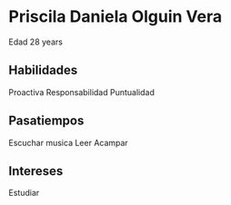 # Priscila Daniela Olguin Vera
 Edad 28 years

## Habilidades
 Proactiva
 Responsabilidad
 Puntualidad

## Pasatiempos
 Escuchar musica 
 Leer
 Acampar

## Intereses 
 Estudiar